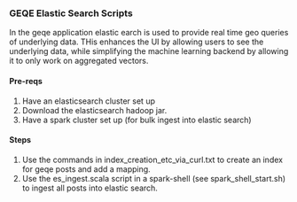 ### GEQE Elastic Search Scripts 

In the geqe application elastic earch is used to provide real time geo queries of underlying data.  THis enhances the UI by allowing users to see the underlying data, while simplifying the machine learning backend by allowing it to only work on aggregated vectors.

#### Pre-reqs

1. Have an elasticsearch cluster set up
2. Download the elasticsearch hadoop jar.
3. Have a spark cluster set up (for bulk ingest into elastic search)

#### Steps

1. Use the commands in index_creation_etc_via_curl.txt to create an index for geqe posts and add a mapping.
2. Use the es_ingest.scala script in a spark-shell (see spark_shell_start.sh) to ingest all posts into elastic search.

